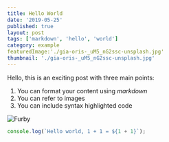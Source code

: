 ```yaml
---
title: Hello World
date: '2019-05-25'
published: true
layout: post
tags: ['markdown', 'hello', 'world']
category: example
featuredImage:'./gia-oris-_uM5_nG2ssc-unsplash.jpg'
thumbnail: './gia-oris-_uM5_nG2ssc-unsplash.jpg'
---
```


Hello, this is an exciting post with three main points:

1. You can format your content using _markdown_
2. You can refer to images
3. You can include syntax highlighted code

![Furby](../assets/furby.png)

```js
console.log(`Hello world, 1 + 1 = ${1 + 1}`);
```
